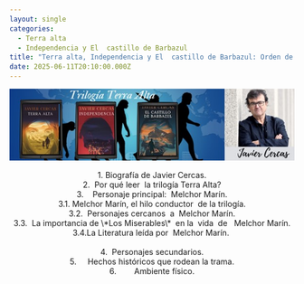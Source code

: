 ```yaml
---
layout: single
categories:
  - Terra alta
  - Independencia y El  castillo de Barbazul
title: "Terra alta, Independencia y El  castillo de Barbazul: Orden de análisis"
date: 2025-06-11T20:10:00.000Z
---
```

![](/assets/img/banner.jpg)

<center>1. Biografía
de Javier Cercas.
</center>



<center>2.  Por qué leer 
la trilogía Terra Alta?</center>

<center>3.    Personaje
principal:  Melchor Marín.</center> 

<center>3.1. Melchor Marín, el hilo conductor  de la trilogía.</center>

<center>3.2.  Personajes cercanos  a  Melchor
Marín.</center>

<center>3.3.  La importancia de \*Los
Miserables\*  en la  vida 
de   Melchor Marín.</center>

<center>3.4.La Literatura leída por  Melchor Marín. </center>      

<center>4.  Personajes
secundarios.</center>

<center>5.     Hechos
históricos que rodean la trama.</center>

<center>6.        Ambiente
físico.</center>

